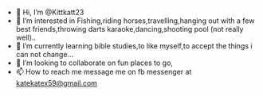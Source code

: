 - 👋 Hi, I’m @Kittkatt23
- 👀 I’m interested in Fishing,riding horses,travelling,hanging out with a few best friends,throwing darts karaoke,dancing,shooting pool (not really well)..
- 🌱 I’m currently learning bible studies,to like myself,to accept the things i can not change...
- 💞️ I’m looking to collaborate on fun places to go,
- 📫 How to reach me message me on fb messenger at katekatex59@gmail.com

<!---
Kittkatt23/Kittkatt23 is a ✨ special ✨ repository because its `README.md` (this file) appears on your GitHub profile.
You can click the Preview link to take a look at your changes.
--->
